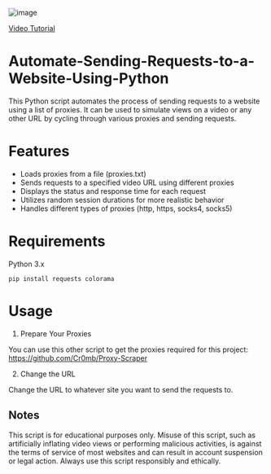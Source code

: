 ![image](https://github.com/Cr0mb/Automate-Sending-Requests-to-a-Website-Using-Python/assets/137664526/abece847-914c-4b90-af59-9c0e8d8cdd91)


[Video Tutorial](https://www.youtube.com/watch?v=W5ksRSybyKg)


# Automate-Sending-Requests-to-a-Website-Using-Python
This Python script automates the process of sending requests to a website using a list of proxies. It can be used to simulate views on a video or any other URL by cycling through various proxies and sending requests.

# Features
- Loads proxies from a file (proxies.txt)
- Sends requests to a specified video URL using different proxies
- Displays the status and response time for each request
- Utilizes random session durations for more realistic behavior
- Handles different types of proxies (http, https, socks4, socks5)

# Requirements
Python 3.x
```
pip install requests colorama
```

# Usage
1. Prepare Your Proxies

You can use this other script to get the proxies required for this project: https://github.com/Cr0mb/Proxy-Scraper

2. Change the URL

Change the URL to whatever site you want to send the requests to.


## Notes
This script is for educational purposes only. Misuse of this script, such as artificially inflating video views or performing malicious activities, is against the terms of service of most websites and can result in account suspension or legal action. Always use this script responsibly and ethically.






